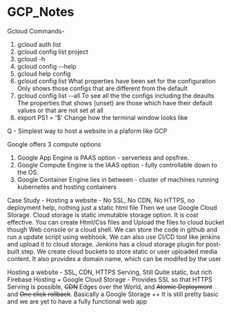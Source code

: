 # GCP_Notes

Gcloud Commands-
1. gcloud auth list
2. gcloud config list project
3. gcloud -h
4. gcloud config --help
5. gcloud help config
6. gcloud config list
  What properties have been set for the configuration
  Only shows those configs that are different from the default
7. gcloud config list --all
  To see all the the configs including the deaults
  The properties that shows (unset) are those which have their default values or that are not set at all
8. export PS1 = '$'
  Change how the terminal window looks like

Q - Simplest way to host a website in a plaform like GCP

Google offers 3 compute options
1. Google App Engine is PAAS option - serverless and opsfree.
2. Google Compute Engine is the IAAS option - fully controllable down to the OS.
3. Google Container Engine lies in between - cluster of machines running kubernetes and hosting containers

Case Study - 
Hosting a website - No SSL, No CDN, No HTTPS, no deployment help, nothing just a static html file
Then we use Google Cloud Storage. Cloud storage is static immutable storage option. It is cost effective. You can create Html/Css files and Upload the files to cloud bucket though Web console or a cloud shell. We can store the code in github and run a update script using webhook. We can also use CI/CD tool like jenkins and upload it to cloud storage. Jenkins has a cloud storage plugin for post-built step. We create cloud buckets to store static or user uploaded media content. It also provides a domain name, which can be modifed by the user

Hosting a website - SSL, CDN, HTTPS Serving, Still Quite static, but rich
Firebase Hosting + Google Cloud Storage - Provides SSL so that HTTPS Serving is possible, ~~CDN~~ Edges over the World, and ~~Atomic Deployment~~ and ~~One click rollback~~. Basically a Google Storage ++
It is still pretty basic and we are yet to have a fully functional web app

